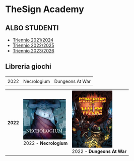 # TheSign Academy

## ALBO STUDENTI

- [Triennio 2021/2024](https://github.com/TheSignAcademy/Albo_2124)
- [Triennio 2022/2025](https://github.com/TheSignAcademy/Albo_2225)
- [Triennio 2023/2026](https://github.com/TheSignAcademy/Albo_2326)

## Libreria giochi

|   |   |  |
|:---:|---|---|
|  |  |  | 
| 2022 | Necrologium | Dungeons At War | 

<table>
  <tr>
    <th>2022</th>
    <td>
      <div>
        <a href="https://github.com/TheSignAcademy/tw_necrologium">
          <img src="https://github.com/TheSignAcademy/.github/blob/main/profile/media/2022/Necrologium.jpg?raw=true" style="width:200; height:300; object-fit:cover" />
        </a>
        <div style="width:100%; text-align:center">2022 - <b>Necrologium</b></div>
      </div>
    </td>
    <td>
      <div>
        <a href="https://github.com/TheSignAcademy/tw_dungeonsatwar">
          <img src="https://github.com/TheSignAcademy/.github/blob/main/profile/media/2022/DungeonsAtWar.png?raw=true" style="width:200; height:300; object-fit:cover" />
        </a>
        <div style="width:100%; text-align:center">2022 - <b>Dungeons At War</b></div>
      </div>
    </td>
  </tr>
</table>
